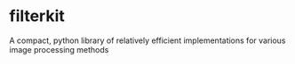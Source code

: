 # filterkit
A compact, python library of relatively efficient implementations for various image processing methods
